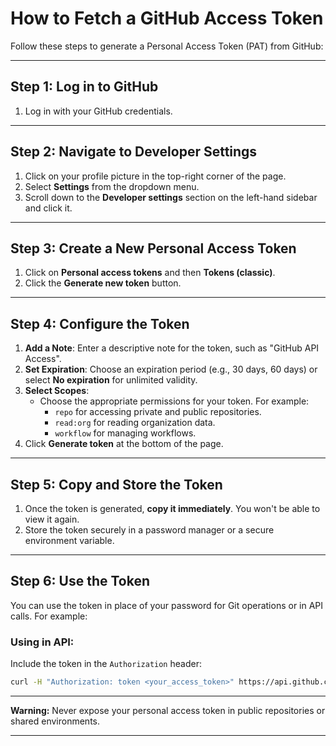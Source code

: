 
# How to Fetch a GitHub Access Token

Follow these steps to generate a Personal Access Token (PAT) from GitHub:

---

## **Step 1: Log in to GitHub**
1. Log in with your GitHub credentials.

---

## **Step 2: Navigate to Developer Settings**
1. Click on your profile picture in the top-right corner of the page.
2. Select **Settings** from the dropdown menu.
3. Scroll down to the **Developer settings** section on the left-hand sidebar and click it.

---

## **Step 3: Create a New Personal Access Token**
1. Click on **Personal access tokens** and then **Tokens (classic)**.
2. Click the **Generate new token** button.

---

## **Step 4: Configure the Token**
1. **Add a Note**: Enter a descriptive note for the token, such as "GitHub API Access".
2. **Set Expiration**: Choose an expiration period (e.g., 30 days, 60 days) or select **No expiration** for unlimited validity.
3. **Select Scopes**:
   - Choose the appropriate permissions for your token. For example:
     - `repo` for accessing private and public repositories.
     - `read:org` for reading organization data.
     - `workflow` for managing workflows.
4. Click **Generate token** at the bottom of the page.

---

## **Step 5: Copy and Store the Token**
1. Once the token is generated, **copy it immediately**. You won't be able to view it again.
2. Store the token securely in a password manager or a secure environment variable.

---

## **Step 6: Use the Token**
You can use the token in place of your password for Git operations or in API calls. For example:

### **Using in API:**
Include the token in the `Authorization` header:
```bash
curl -H "Authorization: token <your_access_token>" https://api.github.com/user
```

---

**Warning:** Never expose your personal access token in public repositories or shared environments.

---
